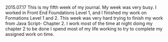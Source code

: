 2015.07.17
This is my fifth week of my journal.
My week was very busy. I worked in Front End Foundations Level 1, and I finished my work on Formations Level 1 and 2. This week was very hard trying to finish my work from Java Script- Chapter 2. I work most of the time at night doing my chapter 2 to be done I spend most of my life working to try to complete my assigned work on time.